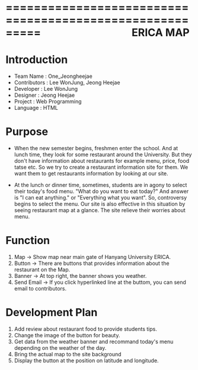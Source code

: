 =========================================================
                                                  ERICA MAP
=========================================================

# Introduction
* Team Name : One_Jeongheejae
* Contributors : Lee WonJung, Jeong Heejae
* Developer : Lee WonJung
* Designer : Jeong Heejae 
* Project : Web Programming
* Language : HTML

# Purpose

* When the new semester begins, freshmen enter the school. And at lunch time, they look for some restaurant around the University. But they don't have information about restaurants for example menu, price, food tatse etc. So we try to create a restaurant information site for them. We want them to get restaurants information by looking at our site.

* At the lunch or dinner time, sometimes, students are in agony to select their today's food menu. "What do you want to eat today?" And answer is "I can eat anything." or "Everything what you want". So, controversy begins to select the menu. Our site is also effective in this situation by seeing restaurant map at a glance. The site relieve their worries about menu.

# Function

1. Map -> Show map near main gate of Hanyang University ERICA.
2. Button -> There are buttons that provides information about the restaurant on the Map.
3. Banner -> At top right, the banner shows you weather.
4. Send Email -> If you click hyperlinked line at the buttom, you can send email to contributors.

# Development Plan

1. Add review about restaurant food to provide students tips.
2. Change the image of the button for beauty.
3. Get data from the weather banner and recommand today's menu depending on the weather of the day.
4. Bring the actual map to the site background
5. Display the button at the position on latitude and longitude.
